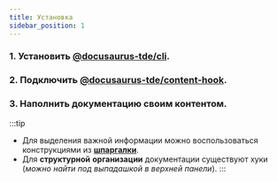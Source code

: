 ```yaml
---
title: Установка
sidebar_position: 1
---
```


### 1. Установить [@docusaurus-tde/cli](/cli).

### 2. Подключить [@docusaurus-tde/content-hook](/content).

### 3. Наполнить документацию своим контентом.

:::tip
* Для выделения важной информации можно воспользоваться конструкциями из **[шпаргалки](../cookbook/cheat-sheet)**.
* Для **структурной** **организации** документации существуют хуки (_можно найти под выпадашкой в верхней панели_).
:::
